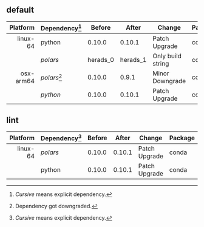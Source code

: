## default

| Platform | Dependency[^1] | Before | After | Change | Package |
| -: | - | - | - | - | - |
| linux-64 | python | 0.10.0 | 0.10.1 | Patch Upgrade | conda |
|| *polars* | herads_0 | herads_1 | Only build string | conda |
| osx-arm64 | *polars*[^2] | 0.10.0 | 0.9.1 | Minor Downgrade | conda |
|| *python* | 0.10.0 | 0.10.1 | Patch Upgrade | conda |

## lint

| Platform | Dependency[^1] | Before | After | Change | Package |
| -: | - | - | - | - | - |
| linux-64 | *polars* | 0.10.0 | 0.10.1 | Patch Upgrade | conda |
|| python | 0.10.0 | 0.10.1 | Patch Upgrade | conda |

[^1]: *Cursive* means explicit dependency.
[^2]: Dependency got downgraded.
